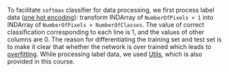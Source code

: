 ﻿To facilitate `softmax` classifier for data processing, we first process label data ([one hot encoding](https://en.wikipedia.org/wiki/One-hot)): transform INDArray of `NumberOfPixels × 1` into INDArray of `NumberOfPixels × NumberOfClasses`. The value of correct classification corresponding to each line is 1, and the values of other columns are 0. The reason for differentiating the training set and test set is to make it clear that whether the network is over trained which leads to [overfitting](https://en.wikipedia.org/wiki/Overfitting). While processing label data, we used [Utils](https://github.com/ThoughtWorksInc/DeepLearning.scala-website/blob/master/ipynbs/Utils.sc), which is also provided in this course.